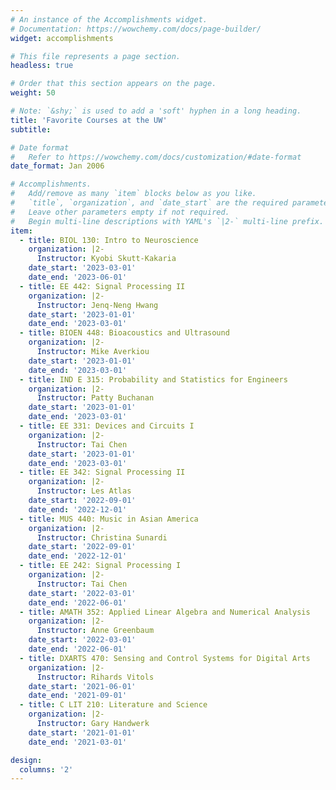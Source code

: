 ```yaml
---
# An instance of the Accomplishments widget.
# Documentation: https://wowchemy.com/docs/page-builder/
widget: accomplishments

# This file represents a page section.
headless: true

# Order that this section appears on the page.
weight: 50

# Note: `&shy;` is used to add a 'soft' hyphen in a long heading.
title: 'Favorite Courses at the UW'
subtitle:

# Date format
#   Refer to https://wowchemy.com/docs/customization/#date-format
date_format: Jan 2006

# Accomplishments.
#   Add/remove as many `item` blocks below as you like.
#   `title`, `organization`, and `date_start` are the required parameters.
#   Leave other parameters empty if not required.
#   Begin multi-line descriptions with YAML's `|2-` multi-line prefix.
item:
  - title: BIOL 130: Intro to Neuroscience
    organization: |2- 
      Instructor: Kyobi Skutt-Kakaria
    date_start: '2023-03-01'
    date_end: '2023-06-01'
  - title: EE 442: Signal Processing II
    organization: |2- 
      Instructor: Jenq-Neng Hwang
    date_start: '2023-01-01'
    date_end: '2023-03-01'
  - title: BIOEN 448: Bioacoustics and Ultrasound
    organization: |2- 
      Instructor: Mike Averkiou
    date_start: '2023-01-01'
    date_end: '2023-03-01'
  - title: IND E 315: Probability and Statistics for Engineers
    organization: |2- 
      Instructor: Patty Buchanan
    date_start: '2023-01-01'
    date_end: '2023-03-01' 
  - title: EE 331: Devices and Circuits I
    organization: |2- 
      Instructor: Tai Chen
    date_start: '2023-01-01'
    date_end: '2023-03-01'
  - title: EE 342: Signal Processing II
    organization: |2- 
      Instructor: Les Atlas
    date_start: '2022-09-01'
    date_end: '2022-12-01'
  - title: MUS 440: Music in Asian America
    organization: |2- 
      Instructor: Christina Sunardi
    date_start: '2022-09-01'
    date_end: '2022-12-01'
  - title: EE 242: Signal Processing I
    organization: |2- 
      Instructor: Tai Chen
    date_start: '2022-03-01'
    date_end: '2022-06-01'
  - title: AMATH 352: Applied Linear Algebra and Numerical Analysis
    organization: |2- 
      Instructor: Anne Greenbaum
    date_start: '2022-03-01'
    date_end: '2022-06-01'
  - title: DXARTS 470: Sensing and Control Systems for Digital Arts
    organization: |2- 
      Instructor: Rihards Vitols
    date_start: '2021-06-01'
    date_end: '2021-09-01'
  - title: C LIT 210: Literature and Science
    organization: |2- 
      Instructor: Gary Handwerk
    date_start: '2021-01-01'
    date_end: '2021-03-01'

design:
  columns: '2'
---
```

